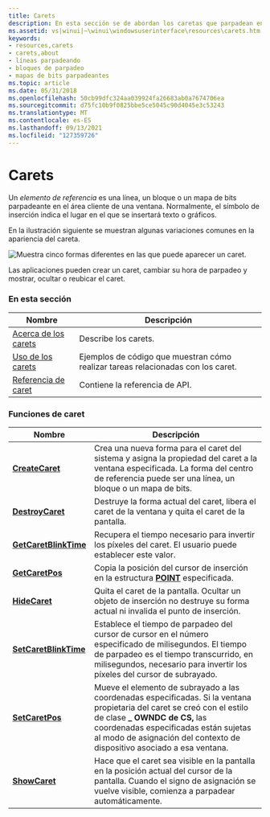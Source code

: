 ```yaml
---
title: Carets
description: En esta sección se de abordan los caretas que parpadean en líneas, bloques o mapas de bits en el área cliente de una ventana.
ms.assetid: vs|winui|~\winui\windowsuserinterface\resources\carets.htm
keywords:
- resources,carets
- carets,about
- líneas parpadeando
- bloques de parpadeo
- mapas de bits parpadeantes
ms.topic: article
ms.date: 05/31/2018
ms.openlocfilehash: 50cb99dfc324aa039924fa26683ab0a7674706ea
ms.sourcegitcommit: d75fc10b9f0825bbe5ce5045c90d4045e3c53243
ms.translationtype: MT
ms.contentlocale: es-ES
ms.lasthandoff: 09/13/2021
ms.locfileid: "127359726"
---
```

# <a name="carets"></a>Carets

Un *elemento de referencia* es una línea, un bloque o un mapa de bits parpadeante en el área cliente de una ventana. Normalmente, el símbolo de inserción indica el lugar en el que se insertará texto o gráficos.

En la ilustración siguiente se muestran algunas variaciones comunes en la apariencia del careta.

![Muestra cinco formas diferentes en las que puede aparecer un caret.](images/cscrt-01.png)

Las aplicaciones pueden crear un caret, cambiar su hora de parpadeo y mostrar, ocultar o reubicar el caret.

### <a name="in-this-section"></a>En esta sección



| Nombre                                   | Descripción                                                               |
|----------------------------------------|---------------------------------------------------------------------------|
| [Acerca de los carets](about-carets.md)       | Describe los carets.<br/>                                              |
| [Uso de los carets](using-carets.md)       | Ejemplos de código que muestran cómo realizar tareas relacionadas con los caret.<br/> |
| [Referencia de caret](caret-reference.md) | Contiene la referencia de API.<br/>                                    |



 

### <a name="caret-functions"></a>Funciones de caret



| Nombre                                           | Descripción                                                                                                                                                                                                                                                   |
|------------------------------------------------|---------------------------------------------------------------------------------------------------------------------------------------------------------------------------------------------------------------------------------------------------------------|
| [**CreateCaret**](/windows/desktop/api/Winuser/nf-winuser-createcaret)             | Crea una nueva forma para el caret del sistema y asigna la propiedad del caret a la ventana especificada. La forma del centro de referencia puede ser una línea, un bloque o un mapa de bits. <br/>                                                                                         |
| [**DestroyCaret**](/windows/desktop/api/Winuser/nf-winuser-destroycaret)           | Destruye la forma actual del caret, libera el caret de la ventana y quita el caret de la pantalla. <br/>                                                                                                                                       |
| [**GetCaretBlinkTime**](/windows/desktop/api/Winuser/nf-winuser-getcaretblinktime) | Recupera el tiempo necesario para invertir los píxeles del caret. El usuario puede establecer este valor. <br/>                                                                                                                                                            |
| [**GetCaretPos**](/windows/desktop/api/Winuser/nf-winuser-getcaretpos)             | Copia la posición del cursor de inserción en la estructura [**POINT**](/previous-versions//dd162805(v=vs.85)) especificada. <br/>                                                                                                                                                                    |
| [**HideCaret**](/windows/desktop/api/Winuser/nf-winuser-hidecaret)                 | Quita el caret de la pantalla. Ocultar un objeto de inserción no destruye su forma actual ni invalida el punto de inserción. <br/>                                                                                                                           |
| [**SetCaretBlinkTime**](/windows/desktop/api/Winuser/nf-winuser-setcaretblinktime) | Establece el tiempo de parpadeo del cursor de cursor en el número especificado de milisegundos. El tiempo de parpadeo es el tiempo transcurrido, en milisegundos, necesario para invertir los píxeles del cursor de subrayado. <br/>                                                                                    |
| [**SetCaretPos**](/windows/desktop/api/Winuser/nf-winuser-setcaretpos)             | Mueve el elemento de subrayado a las coordenadas especificadas. Si la ventana propietaria del caret se creó con el estilo de clase **\_ OWNDC de CS,** las coordenadas especificadas están sujetas al modo de asignación del contexto de dispositivo asociado a esa ventana. <br/> |
| [**ShowCaret**](/windows/desktop/api/Winuser/nf-winuser-showcaret)                 | Hace que el caret sea visible en la pantalla en la posición actual del cursor de la pantalla. Cuando el signo de asignación se vuelve visible, comienza a parpadear automáticamente. <br/>                                                                                                          |



 

 

